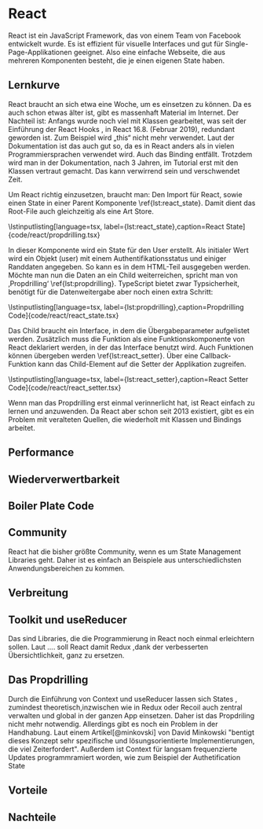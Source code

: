 # React

React ist ein JavaScript Framework, das von einem Team von Facebook entwickelt wurde. Es ist effizient für visuelle Interfaces und gut für Single-Page-Applikationen geeignet. Also eine einfache Webseite, die aus mehreren Komponenten besteht, die je einen eigenen State haben.

## Lernkurve
React braucht an sich etwa eine Woche, um es einsetzen zu können. Da es auch schon etwas älter ist, gibt es massenhaft Material im Internet. Der Nachteil ist: Anfangs wurde noch viel mit Klassen gearbeitet, was seit der Einführung der React Hooks , in React 16.8. (Februar 2019), redundant geworden ist. Zum Beispiel wird „this“ nicht mehr verwendet. Laut der Dokumentation ist das auch gut so, da es in React anders als in vielen Programmiersprachen verwendet wird. Auch das Binding entfällt. Trotzdem wird man in der Dokumentation, nach 3 Jahren, im Tutorial erst mit den Klassen vertraut gemacht. Das kann verwirrend sein und verschwendet Zeit.

Um React richtig einzusetzen, braucht man:
Den Import für React, sowie einen State in einer Parent Komponente \ref{lst:react_state}. Damit dient das Root-File auch gleichzeitig als eine Art Store.  

\lstinputlisting[language=tsx, label={lst:react_state},caption=React State]{code/react/propdrilling.tsx}

In dieser Komponente wird ein State für den User erstellt. Als initialer Wert wird ein Objekt (user) mit einem Authentifikationsstatus und einiger Randdaten angegeben. 
So kann es in dem HTML-Teil ausgegeben werden. 
Möchte man nun die Daten an ein Child weiterreichen, spricht man von ‚Propdrilling‘ \ref{lst:propdrilling}.
TypeScript bietet zwar Typsicherheit, benötigt für die Datenweitergabe aber noch einen extra Schritt:

\lstinputlisting[language=tsx, label={lst:propdrilling},caption=Propdrilling Code]{code/react/react_state.tsx}

 Das Child braucht ein Interface, in dem die Übergabeparameter aufgelistet werden. Zusätzlich muss die Funktion als eine Funktionskomponente von React deklariert werden, in der das Interface benutzt wird.
Auch Funktionen können übergeben werden \ref{lst:react_setter}. Über eine Callback-Funktion kann das Child-Element auf die Setter der Applikation zugreifen.

\lstinputlisting[language=tsx, label={lst:react_setter},caption=React Setter Code]{code/react/react_setter.tsx}

Wenn man das Propdrilling erst einmal verinnerlicht hat, ist React einfach zu lernen und anzuwenden.
Da React aber schon seit 2013 existiert, gibt es ein Problem mit veralteten Quellen, die wiederholt mit Klassen und Bindings arbeitet.

## Performance

## Wiederverwertbarkeit

## Boiler Plate Code

## Community
React hat die bisher größte Community, wenn es um State Management Libraries geht. Daher ist es einfach an Beispiele aus unterschiedlichsten Anwendungsbereichen zu kommen.

## Verbreitung

## Toolkit und useReducer
Das sind Libraries, die die Programmierung in React noch einmal erleichtern sollen. Laut .... soll React damit Redux ,dank der  verbesserten Übersichtlichkeit, ganz zu ersetzen.

## Das Propdrilling
Durch die Einführung von Context und useReducer lassen sich States , zumindest theoretisch,inzwischen wie in Redux oder Recoil auch zentral verwalten und global in der ganzen App einsetzen. Daher ist das Propdriling nicht mehr notwendig. Allerdings gibt es noch ein Problem in der Handhabung. Laut einem Artikel[@minkovski] von David Minkowski "bentigt dieses Konzept sehr spezifische und lösungsorientierte Implementierungen, die viel Zeiterfordert". Außerdem ist Context für langsam frequenzierte Updates programmramiert worden, wie zum Beispiel der Authetification State

## Vorteile

## Nachteile

